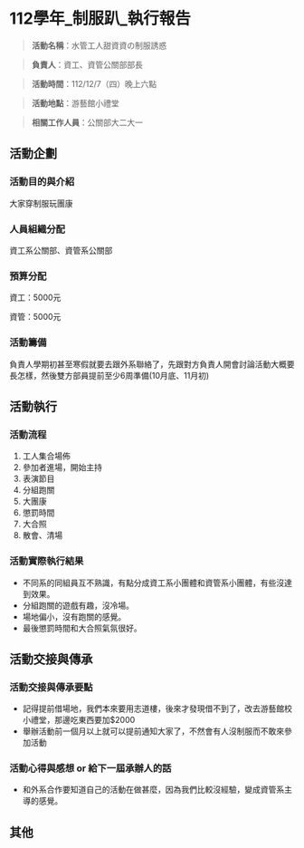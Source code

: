 # 112學年_制服趴_執行報告

> **活動名稱**：水管工人甜資資の制服誘惑
> 

> **負責人**：資工、資管公關部部長
> 

> **活動時間**：112/12/7（四）晚上六點
> 

> **活動地點**：游藝館小禮堂
> 

> **相關工作人員**：公關部大二大一
> 

## 活動企劃

### 活動目的與介紹

大家穿制服玩團康

### 人員組織分配

資工系公關部、資管系公關部

### 預算分配

資工：5000元

資管：5000元

### 活動籌備

負責人學期初甚至寒假就要去跟外系聯絡了，先跟對方負責人開會討論活動大概要長怎樣，然後雙方部員提前至少6周準備(10月底、11月初)

## 活動執行

### 活動流程

1. 工人集合場佈
2. 參加者進場，開始主持
3. 表演節目
4. 分組跑關
5. 大團康
6. 懲罰時間
7. 大合照
8. 散會、清場

### 活動實際執行結果

- 不同系的同組員互不熟識，有點分成資工系小團體和資管系小團體，有些沒達到效果。
- 分組跑關的遊戲有趣，沒冷場。
- 場地偏小，沒有跑關的感覺。
- 最後懲罰時間和大合照氣氛很好。

## 活動交接與傳承

### 活動交接與傳承要點

- 記得提前借場地，我們本來要用志道樓，後來才發現借不到了，改去游藝館校小禮堂，那邊吃東西要加$2000
- 舉辦活動前一個月以上就可以提前通知大家了，不然會有人沒制服而不敢來參加活動

### 活動心得與感想 or 給下一屆承辦人的話

- 和外系合作要知道自己的活動在做甚麼，因為我們比較沒經驗，變成資管系主導的感覺。

## 其他
